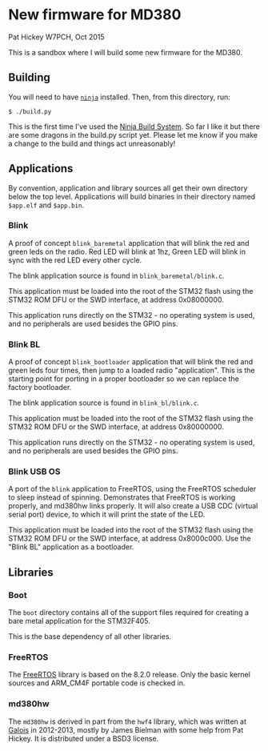 # New firmware for MD380

Pat Hickey W7PCH, Oct 2015

This is a sandbox where I will build some new firmware for the MD380.

## Building

You will need to have [`ninja`][ninja] installed. Then, from this directory,
run:

```
$ ./build.py
```

This is the first time I've used the [Ninja Build System][ninja]. So far I like
it but there are some dragons in the build.py script yet. Please let me know if
you make a change to the build and things act unreasonably!

## Applications

By convention, application and library sources all get their own directory below
the top level. Applications will build binaries in their directory named
`$app.elf` and `$app.bin`.

### Blink

A proof of concept `blink_baremetal` application that will blink the red and
green leds on the radio. Red LED will blink at 1hz, Green LED will blink in sync
with the red LED every other cycle.

The blink application source is found in `blink_baremetal/blink.c`.

This application must be loaded into the root of the STM32 flash using the STM32
ROM DFU or the SWD interface, at address 0x08000000.

This application runs directly on the STM32 - no operating system is used, and
no peripherals are used besides the GPIO pins.

### Blink BL

A proof of concept `blink_bootloader` application that will blink the red and
green leds four times, then jump to a loaded radio "application". This is the
starting point for porting in a proper bootloader so we can replace the factory
bootloader.

The blink application source is found in `blink_bl/blink.c`.

This application must be loaded into the root of the STM32 flash using the STM32
ROM DFU or the SWD interface, at address 0x80000000.

This application runs directly on the STM32 - no operating system is used, and
no peripherals are used besides the GPIO pins.

### Blink USB OS

A port of the `blink` application to FreeRTOS, using the FreeRTOS scheduler to
sleep instead of spinning. Demonstrates that FreeRTOS is working properly, and
md380hw links properly. It will also create a USB CDC (virtual serial port)
device, to which it will print the state of the LED.

This application must be loaded into the root of the STM32 flash using the STM32
ROM DFU or the SWD interface, at address 0x8000c000. Use the "Blink BL"
application as a bootloader.

## Libraries

### Boot

The `boot` directory contains all of the support files required for creating a
bare metal application for the STM32F405.

This is the base dependency of all other libraries.

### FreeRTOS

The [FreeRTOS][] library is based on the 8.2.0 release. Only the basic kernel
sources and ARM\_CM4F portable code is checked in.

### md380hw

The `md380hw` is derived in part from the `hwf4` library, which was written at
[Galois][] in 2012-2013, mostly by James Bielman with some help from Pat Hickey.
It is distributed under a BSD3 license.

[ninja]: https://martine.github.io/ninja/
[FreeRTOS]: http://www.freertos.org/
[Galois]: http://galois.com
[SMACCMPilot]: http://smaccmpilot.org

